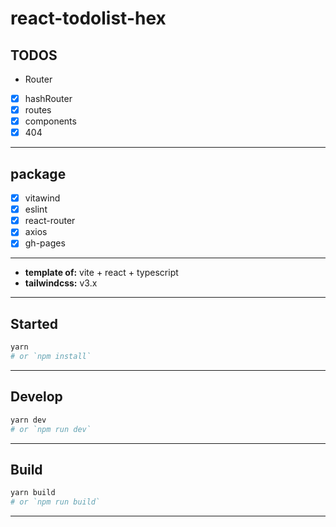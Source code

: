 # react-todolist-hex

## TODOS

- Router
- [x] hashRouter
- [x] routes
- [x] components
- [x] 404

---

## package

- [x] vitawind
- [x] eslint
- [x] react-router
- [x] axios
- [x] gh-pages

---

- **template of:** vite + react + typescript
- **tailwindcss:** v3.x

---

## Started

```bash
yarn
# or `npm install`
```

---

## Develop

```bash
yarn dev
# or `npm run dev`
```

---

## Build

```bash
yarn build
# or `npm run build`
```

---
